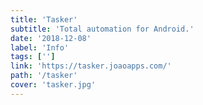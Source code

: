 ```yaml
---
title: 'Tasker'
subtitle: 'Total automation for Android.'
date: '2018-12-08'
label: 'Info'
tags: ['']
link: 'https://tasker.joaoapps.com/'
path: '/tasker'
cover: 'tasker.jpg'
---
```

